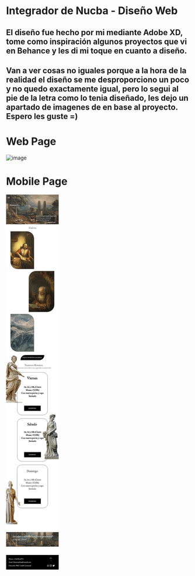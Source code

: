 
# Integrador de Nucba - Diseño Web


## El diseño fue hecho por mi mediante Adobe XD, tome como inspiración algunos proyectos que vi en Behance y les di mi toque en cuanto a diseño.

## Van a ver cosas no iguales porque a la hora de la realidad el diseño se me desproporciono un poco y no quedo exactamente igual, pero lo segui al pie de la letra como lo tenia diseñado, les dejo un apartado de imagenes de en base al proyecto. Espero les guste =)

# Web Page

![image](https://github.com/t0uu/Integrador-Nucba---Museo/blob/main/Desktop%20Page.png?raw=true)


# Mobile Page

![image](https://github.com/t0uu/Integrador-Nucba---Museo/blob/main/Mobile%20Page.png?raw=true)
